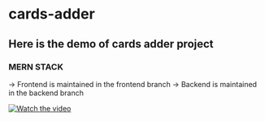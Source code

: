 # cards-adder
## Here is the demo of cards adder project

### MERN STACK

-> Frontend is maintained in the frontend branch
-> Backend is maintained in the backend branch

[![Watch the video](https://i.ytimg.com/an_webp/xluI4HrNO5E/mqdefault_6s.webp?du=3000&sqp=CLSJ1KUG&rs=AOn4CLDy5p-TGBtyQWlGHJ_cxci6BhV77A)](https://youtu.be/xluI4HrNO5E)
